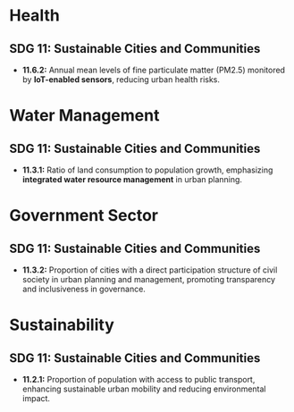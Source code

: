 # Health  

## SDG 11: Sustainable Cities and Communities  
- **11.6.2:** Annual mean levels of fine particulate matter (PM2.5) monitored by **IoT-enabled sensors**, reducing urban health risks.  


# Water Management  

## SDG 11: Sustainable Cities and Communities  
- **11.3.1:** Ratio of land consumption to population growth, emphasizing **integrated water resource management** in urban planning.  


# Government Sector  

## SDG 11: Sustainable Cities and Communities  
- **11.3.2:** Proportion of cities with a direct participation structure of civil society in urban planning and management, promoting transparency and inclusiveness in governance.  


# Sustainability  

## SDG 11: Sustainable Cities and Communities  
- **11.2.1:** Proportion of population with access to public transport, enhancing sustainable urban mobility and reducing environmental impact.  

